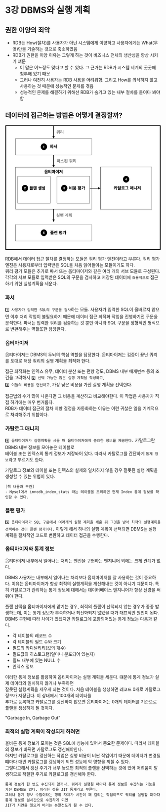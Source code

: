 # 3강 DBMS와 실행 계획

## 권한 이양의 죄악
- RDB는 How(절차)를 사용자가 아닌 시스템에게 이양하고 사용자에게는 What(무엇)만을 기술하는 것으로 축소하였음
- RDB가 권한을 이양 이유는 그렇게 하는 것이 비즈니스 전체의 생산성을 향상 시키기 떄문
  - 이 말은 어느정도 맞다고 할 수 있다. 그 근거는 RDB가 시스템 세계의 곳곳에 침투해 있기 때문
  - 그러나 여전히 사용자는 RDB 사용을 어려워함. 그리고 How를 의식하지 않고 사용하는 것 때문에 성능적인 문제를 겪음
  - 성능적인 문제를 해결하기 위해선 RDB가 숨기고 있는 내부 절차를 들여다 봐야함

## 데이터에 접근하는 방법은 어떻게 결정할까?

<img width="661" alt="image" src="../img/dbms-processing-flow.png">

RDB에서 데이터 접근 절차를 결정하는 모듈은 쿼리 평가 엔진이라고 부른다. 쿼리 평가 엔진은 사용자로부터 입력받은 SQL을 처음 읽어들이는 모듈이기도 하다.  
쿼리 평가 모듈은 추가로 파서 또는 옵티마이저와 같은 여러 개의 서브 모듈로 구성된다. 각각의 서브 모듈로 입력받은 SQL의 구문을 검사하고 저장된 데이터에 `효율적으로` 접근하기 위한 실행계획을 세운다.


### 파서

`1️⃣ 사용자가 입력한 SQL의 구문을 검사`하는 모듈. 사용자가 입력한 SQL이 올바르지 않으면 이후 처리 작업이 불필요하기 때문에 데이터 접근 최적화 작업을 진행하기전 구문을 분석한다.
파서는 입력한 쿼리를 검증하는 것 뿐만 아니라 SQL 구문을 정형적인 형식으로 변환해주는 역할또한 담당한다.

### 옵티마이저

옵티마이저는 DBMS의 두뇌의 핵심 역할을 담당한다. 옵티마이저는 검증이 끝난 쿼리를 토대로 해당 쿼리의 실행 계획을 최적화 한다.

접근 최적화는 인덱스 유무, 데이터 분산 또는 편향 정도, DBMS 내부 매개변수 등의 조건을 고려해서 `2️⃣ 선택 가능한 많은 실행 계획을 작성하고`,  
`3️⃣ 이들의 비용을 연산하고`, 가장 낮은 비용을 가진 실행 계획을 선택한다. 

접근법의 수가 많이 나온다면 그 비용을 계산하고 비교해야한다. 이 작업은 사용자가 직접 하기에는 매우 번거롭다.  
RDB가 데이터 접근의 절차 지향 결정을 자동화하는 이유는 이런 귀찮은 일을 기계적으로 처리해주기 위함이다.


### 카탈로그 매니저

`4️⃣ 옵티마이저가 실행계획을 세울 때 옵티마이저에게 중요한 정보를 제공한다.` 카탈로그란 DBMS 내부 정보를 모아놓은 테이블로  
테이블 또는 인덱스의 통계 정보가 저장돠어 있다. 따라서 카탈로그를 간단하게 `통계 정보`라고 부르기도 한다. 

카탈로그 정보와 테이블 또는 인덱스의 실제와 일치하지 않을 경우 잘못된 실행 계획을 생성할 수 있는 위험이 있다.

```text
[책 내용과 무관]
- Mysql에서 innodb_index_stats 라는 테이블을 조회하면 현재 Index 통계 정보를 확인할 수 있다. 
```


### 플랜 평가

`5️⃣ 옵티마이저가 SQL 구문에서 여러개의 실행 계획을 세운 뒤 그것을 받아 최적의 실행계획을 선택하는 것이 플랜 평가이다.`
이렇게 해서 하나의 실행 계획이 선택되면 DBMS는 실행 계획을 절차적인 코드로 변환하고 데이터 접근을 수행한다.


### 옵티마이저와 통계 정보
옵티마이저 내부에서 일어나는 처리는 엔진을 구현하는 엔지니어 외에는 크게 관계가 없다.  

DBMS 사용자는 내부에서 일어나는 처리보다 옵티마이저를 잘 사용하는 것이 중요하다. 이유는 옵티마이저가 항상 최적의 실행계획을 계산해내는 것이 아니기 떄문이다.
특히 카탈로그가 관리하는 통계 정보에 대해서는 데이터베이스 엔지니어가 항상 신경을 써줘야 한다.

플랜 선택을 옵티마이저에게 맡기는 경우, 최적의 플랜이 선택되지 않는 경우가 종종 발생하는데, 이는 통계 정보가 부족하거나
최신화되지 않았을 때가 대표적인 원인이 된다. DBMS 구현에 따라 차이가 있겠지만 카탈로그에 포함되어있는 통계 정보는 다음과 같다.

- 각 테이블의 레코드 수
- 각 테이블의 필드 수와 크기
- 필드의 카디널리티(값의 개수)
- 필드값의 히스토그램(얼마나 분포되어 있는지)
- 필드 내부에 있는 NULL 수
- 인덱스 정보

이러한 통계 정보를 활용하여 옵티마이저는 실행 계획을 세운다. 떄문에 통계 정보가 실제 데이터와 일치하지 않거나 부족하면  
잘못된 실행계획을 세우게 되는 것이다. 처음 테이블을 생성하면 레코드 0개로 카탈로그 정보가 저장된다. 이 상태에서 100개의 데이터를   
추가로 등록하고 카탈로그를 갱신하지 않으면 옵티마이저는 0개의 데이터를 기준으로 플랜을 생성하게 될 것이다.

"Garbage In, Garbage Out"



### 최적의 실행 계획이 작성되게 하려면 
올바른 통계 정보가 모이는 것은 SQL에 성능에 있어서 중요한 문제이다. 따라서 테이블의 정보가 바뀌면 카탈로그도 갱신해야한다.  
하지만 카탈로그를 갱신하는 작업은 실행 비용이 비싼 작업이기 때문에 데이터가 변경될 떄마다 매번 카탈로그를 갱생하게 되면 성능에 악 영향을 끼칠 수 있다.  
그렇다고해서 갱신 주기가 너무 늦으면 최적의 플랜을 선택하는 것에 있어 어려움이 발생하므로 적절한 주기로 카탈로그를 갱신해야 한다.


```text
통계 정보가 한 번도 수집되지 않거나, 쿼리가 실행될 때마다 통계 정보를 수집하는 기능을 가진 DBMS도 있다. 이러한 것을 JIT 통계라고 부른다. 
그러나 통계 정보 수집이라는 행휘 자체가 시간이 꽤 걸리는 작업이므로 쿼리를 실행할 떄마다 통계 정보를 실시간으로 수집하게 되면 
JIT가 지연을 일으켜 버리는 본말전도가 될 수 있다.
```
